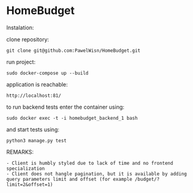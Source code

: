# HomeBudget

Instalation:
  
  clone repository:
  
    git clone git@github.com:PawelWisn/HomeBudget.git
    
  run project:
  
    sudo docker-compose up --build
    
  application is reachable:
  
    http://localhost:81/
    
    
    
  to run backend tests enter the container using:
  
    sudo docker exec -t -i homebudget_backend_1 bash
  
  and start tests using:
  
    python3 manage.py test
    
    
    
  REMARKS:
  
    - Client is humbly styled due to lack of time and no frontend specialization
    - Client does not hangle pagination, but it is available by adding query parameters limit and offset (for example /budget/?limit=2&offset=1)
